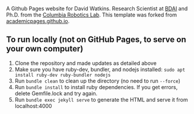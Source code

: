 A Github Pages website for David Watkins. Research Scientist at [BDAI](theaiinstitute.com) and Ph.D. from the [Columbia Robotics Lab](crlab.cs.columbia.edu). This template was forked from [academicpages.github.io](https://github.com/academicpages/academicpages.github.io). 

## To run locally (not on GitHub Pages, to serve on your own computer)
1. Clone the repository and made updates as detailed above
1. Make sure you have ruby-dev, bundler, and nodejs installed: `sudo apt install ruby-dev ruby-bundler nodejs`
1. Run `bundle clean` to clean up the directory (no need to run `--force`)
1. Run `bundle install` to install ruby dependencies. If you get errors, delete Gemfile.lock and try again.
1. Run `bundle exec jekyll serve` to generate the HTML and serve it from localhost:4000
